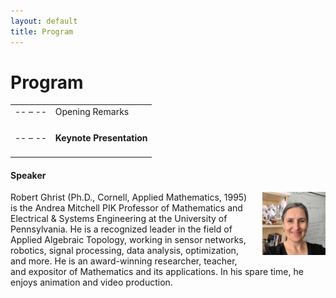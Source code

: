```yaml
---
layout: default
title: Program
---
```


# Program

<table class="program">
  <tr>
    <td> -- &ndash; -- </td>
    <td>
      Opening Remarks<br/>
    </td>
  </tr>
  <tr>
    <td>-- &ndash; -- </td>
    <td>
      <h4>Keynote Presentation
      </h4>
    </td>
  </tr>
</table>

#### Speaker

<img style="padding: 0; margin: 0 0 1em 1em; float: right; width: 20%" src="assets/Vanessa.jpg" />
Robert Ghrist (Ph.D., Cornell, Applied Mathematics, 1995) is the Andrea Mitchell PIK Professor of Mathematics and Electrical & Systems Engineering at the University of Pennsylvania. He is a recognized leader in the field of Applied Algebraic Topology, working in sensor networks, robotics, signal processing, data analysis, optimization, and more. He is an award-winning researcher, teacher, and expositor of Mathematics and its applications. In his spare time, he enjoys animation and video production.

<br>
